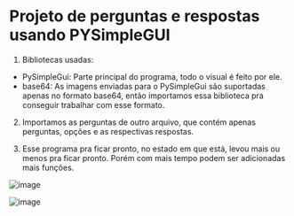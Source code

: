 # Projeto de perguntas e respostas usando PYSimpleGUI

1. Bibliotecas usadas:
* PySimpleGui: Parte principal do programa, todo o visual é feito por ele.
* base64: As imagens enviadas para o PySimpleGui são suportadas apenas no formato base64, então importamos essa biblioteca pra conseguir trabalhar com esse formato.

2. Importamos as perguntas de outro arquivo, que contém apenas perguntas, opções e as respectivas respostas.

3. Esse programa pra ficar pronto, no estado em que está, levou mais ou menos pra ficar pronto. Porém com mais tempo podem ser adicionadas mais funções.

![image](https://user-images.githubusercontent.com/115803150/229048389-b4bb8039-7aa6-466c-9669-7ac63f864ae2.png)

![image](https://user-images.githubusercontent.com/115803150/229048468-e35c9f38-ae54-4ae0-8e93-3311ba9a0583.png)


